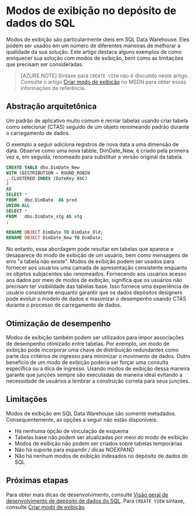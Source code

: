 <properties
   pageTitle="Modos de exibição em SQL Data Warehouse | Microsoft Azure"
   description="Dicas para usar modos de exibição de Transact-SQL no armazém de dados do SQL Azure para desenvolvimento de soluções."
   services="sql-data-warehouse"
   documentationCenter="NA"
   authors="jrowlandjones"
   manager="barbkess"
   editor=""/>

<tags
   ms.service="sql-data-warehouse"
   ms.devlang="NA"
   ms.topic="article"
   ms.tgt_pltfrm="NA"
   ms.workload="data-services"
   ms.date="07/01/2016"
   ms.author="jrj;barbkess;sonyama"/>


# <a name="views-in-sql-data-warehouse"></a>Modos de exibição no depósito de dados do SQL

Modos de exibição são particularmente úteis em SQL Data Warehouse. Eles podem ser usados em um número de diferentes maneiras de melhorar a qualidade da sua solução.  Este artigo destaca alguns exemplos de como enriquecer sua solução com modos de exibição, bem como as limitações que precisam ser consideradas.

> [AZURE.NOTE] Sintaxe para `CREATE VIEW` não é discutido neste artigo. Consulte o artigo [Criar modo de exibição][] no MSDN para obter essas informações de referência.

## <a name="architectural-abstraction"></a>Abstração arquitetônica
Um padrão de aplicativo muito comum é recriar tabelas usando criar tabela como selecionar (CTAS) seguido de um objeto renomeando padrão durante o carregamento de dados.

O exemplo a seguir adiciona registros de nova data a uma dimensão de data. Observe como uma nova tabble, DimDate_New, é criado pela primeira vez e, em seguida, renomeado para substituir a versão original da tabela.

```sql
CREATE TABLE dbo.DimDate_New
WITH (DISTRIBUTION = ROUND_ROBIN
, CLUSTERED INDEX (DateKey ASC)
)
AS
SELECT *
FROM   dbo.DimDate  AS prod
UNION ALL
SELECT *
FROM   dbo.DimDate_stg AS stg
;

RENAME OBJECT DimDate TO DimDate_Old;
RENAME OBJECT DimDate_New TO DimDate;

```

No entanto, essa abordagem pode resultar em tabelas que aparece e desaparece do modo de exibição de um usuário, bem como mensagens de erro "a tabela não existe". Modos de exibição podem ser usados para fornecer aos usuários uma camada de apresentação consistente enquanto os objetos subjacentes são renomeados. Fornecendo aos usuários acesso aos dados por meio de modos de exibição, significa que os usuários não precisam ter visibilidade das tabelas base. Isso fornece uma experiência de usuário consistente enquanto garantir que os dados depósitos designers pode evoluir o modelo de dados e maximizar o desempenho usando CTAS durante o processo de carregamento de dados.    

## <a name="performance-optimization"></a>Otimização de desempenho
Modos de exibição também podem ser utilizados para impor associações de desempenho otimizado entre tabelas. Por exemplo, um modo de exibição pode incorporar uma chave de distribuição redundantes como parte dos critérios de ingresso para minimizar o movimento de dados.  Outro benefício de um modo de exibição poderia ser forçar uma consulta específica ou a dica de ingresso. Usando modos de exibição dessa maneira garante que junções sempre são executadas de maneira ideal evitando a necessidade de usuários a lembrar a construção correta para seus junções.

## <a name="limitations"></a>Limitações
Modos de exibição em SQL Data Warehouse são somente metadados.  Consequentemente, as opções a seguir não estão disponíveis:

-   Há nenhuma opção de vinculação de esquema
-   Tabelas base não podem ser atualizadas por meio do modo de exibição
-   Modos de exibição não podem ser criados sobre tabelas temporárias
-   Não há suporte para expandir / dicas NOEXPAND
-   Não há nenhum modos de exibição indexados no depósito de dados do SQL


## <a name="next-steps"></a>Próximas etapas
Para obter mais dicas de desenvolvimento, consulte [Visão geral de desenvolvimento de depósito de dados do SQL][].
Para `CREATE VIEW` sintaxe, consulte [Criar modo de exibição][].

<!--Image references-->

<!--Article references-->
[Visão geral de desenvolvimento de depósito de dados do SQL]: ./sql-data-warehouse-overview-develop.md

<!--MSDN references-->
[CRIAR MODO DE EXIBIÇÃO]: https://msdn.microsoft.com/en-us/library/ms187956.aspx

<!--Other Web references-->
